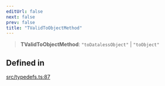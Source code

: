 ```yaml
---
editUrl: false
next: false
prev: false
title: "TValidToObjectMethod"
---
```


> **TValidToObjectMethod**: `"toDatalessObject"` \| `"toObject"`

## Defined in

[src/typedefs.ts:87](https://github.com/fabricjs/fabric.js/blob/a0b4adf41e0a1fd81824114cedd4c32bfb8cac25/src/typedefs.ts#L87)
